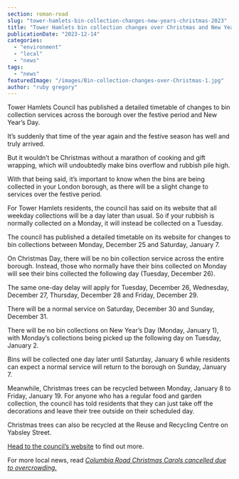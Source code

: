 ```yaml
---
section: roman-road
slug: "tower-hamlets-bin-collection-changes-new-years-christmas-2023"
title: "Tower Hamlets bin collection changes over Christmas and New Year’s Day"
publicationDate: "2023-12-14"
categories: 
  - "environment"
  - "local"
  - "news"
tags: 
  - "news"
featuredImage: "/images/Bin-collection-changes-over-Christmas-1.jpg"
author: "ruby gregory"
---
```


Tower Hamlets Council has published a detailed timetable of changes to bin collection services across the borough over the festive period and New Year’s Day.

It’s suddenly that time of the year again and the festive season has well and truly arrived.

But it wouldn’t be Christmas without a marathon of cooking and gift wrapping, which will undoubtedly make bins overflow and rubbish pile high.

With that being said, it’s important to know when the bins are being collected in your London borough, as there will be a slight change to services over the festive period.

For Tower Hamlets residents, the council has said on its website that all weekday collections will be a day later than usual. So if your rubbish is normally collected on a Monday, it will instead be collected on a Tuesday.

The council has published a detailed timetable on its website for changes to bin collections between Monday, December 25 and Saturday, January 7.

On Christmas Day, there will be no bin collection service across the entire borough. Instead, those who normally have their bins collected on Monday will see their bins collected the following day (Tuesday, December 26).

The same one-day delay will apply for Tuesday, December 26, Wednesday, December 27, Thursday, December 28 and Friday, December 29.

There will be a normal service on Saturday, December 30 and Sunday, December 31.

There will be no bin collections on New Year’s Day (Monday, January 1), with Monday’s collections being picked up the following day on Tuesday, January 2.

Bins will be collected one day later until Saturday, January 6 while residents can expect a normal service will return to the borough on Sunday, January 7.

Meanwhile, Christmas trees can be recycled between Monday, January 8 to Friday, January 19. For anyone who has a regular food and garden collection, the council has told residents that they can just take off the decorations and leave their tree outside on their scheduled day.

Christmas trees can also be recycled at the Reuse and Recycling Centre on Yabsley Street.

[Head to the council’s website](https://www.towerhamlets.gov.uk/lgnl/environment_and_waste/recycling_and_waste/Rubbish-and-Recycling-Collections.aspx) to find out more.

For more local news, read [_Columbia Road Christmas Carols cancelled due to overcrowding._](https://romanroadlondon.com/colombia-road-christmas-carols-cancelled-2023/) 



